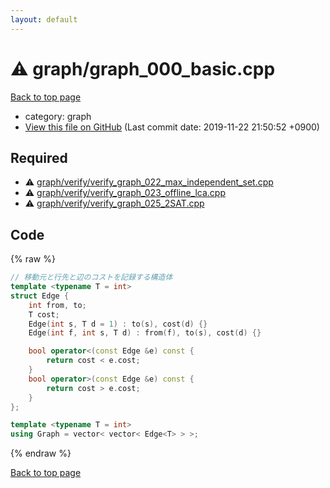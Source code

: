 ```yaml
---
layout: default
---
```


<!-- mathjax config similar to math.stackexchange -->
<script type="text/javascript" async
  src="https://cdnjs.cloudflare.com/ajax/libs/mathjax/2.7.5/MathJax.js?config=TeX-MML-AM_CHTML">
</script>
<script type="text/x-mathjax-config">
  MathJax.Hub.Config({
    TeX: { equationNumbers: { autoNumber: "AMS" }},
    tex2jax: {
      inlineMath: [ ['$','$'] ],
      processEscapes: true
    },
    "HTML-CSS": { matchFontHeight: false },
    displayAlign: "left",
    displayIndent: "2em"
  });
</script>

<script type="text/javascript" src="https://cdnjs.cloudflare.com/ajax/libs/jquery/3.4.1/jquery.min.js"></script>
<script src="https://cdn.jsdelivr.net/npm/jquery-balloon-js@1.1.2/jquery.balloon.min.js" integrity="sha256-ZEYs9VrgAeNuPvs15E39OsyOJaIkXEEt10fzxJ20+2I=" crossorigin="anonymous"></script>
<script type="text/javascript" src="../../assets/js/copy-button.js"></script>
<link rel="stylesheet" href="../../assets/css/copy-button.css" />


# :warning: graph/graph_000_basic.cpp
<a href="../../index.html">Back to top page</a>

* category: graph
* <a href="{{ site.github.repository_url }}/blob/master/graph/graph_000_basic.cpp">View this file on GitHub</a> (Last commit date: 2019-11-22 21:50:52 +0900)




## Required
* :warning: <a href="verify/verify_graph_022_max_independent_set.cpp.html">graph/verify/verify_graph_022_max_independent_set.cpp</a>
* :warning: <a href="verify/verify_graph_023_offline_lca.cpp.html">graph/verify/verify_graph_023_offline_lca.cpp</a>
* :warning: <a href="verify/verify_graph_025_2SAT.cpp.html">graph/verify/verify_graph_025_2SAT.cpp</a>


## Code
{% raw %}
```cpp
// 移動元と行先と辺のコストを記録する構造体
template <typename T = int>
struct Edge {
    int from, to;
    T cost;
    Edge(int s, T d = 1) : to(s), cost(d) {}
    Edge(int f, int s, T d) : from(f), to(s), cost(d) {}

    bool operator<(const Edge &e) const {
        return cost < e.cost;
    }
    bool operator>(const Edge &e) const {
        return cost > e.cost;
    }
};

template <typename T = int>
using Graph = vector< vector< Edge<T> > >;

```
{% endraw %}

<a href="../../index.html">Back to top page</a>

